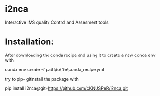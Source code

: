 # i2nca
Interactive IMS quality Control and Assesment tools

# Installation:
After downloading the conda recipe and using it to create a new conda env with

conda env create -f path\to\file\conda_recipe.yml

try to pip- gitinstall the package with

pip install i2nca@git+https://github.com/cKNUSPeR/i2nca.git
